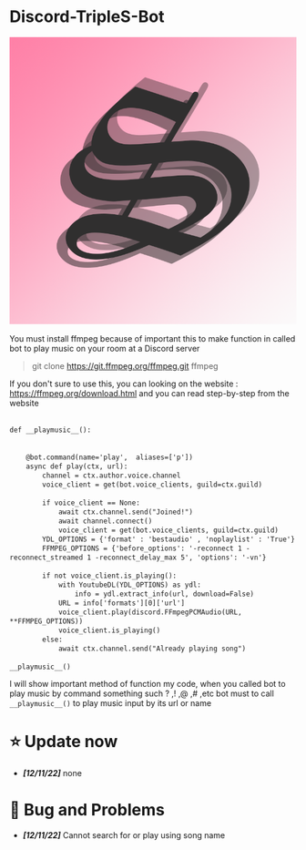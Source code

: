 # Discord-TripleS-Bot

![MAPPING](Image/TripleS.png)

You must install ffmpeg because of important this to make function in called bot to play music on your room at a Discord server 

> git clone https://git.ffmpeg.org/ffmpeg.git ffmpeg


If you don't sure to use this, you can looking on the website : https://ffmpeg.org/download.html and you can read step-by-step from the website 


```

def __playmusic__():


    @bot.command(name='play',  aliases=['p'])
    async def play(ctx, url):
        channel = ctx.author.voice.channel
        voice_client = get(bot.voice_clients, guild=ctx.guild)

        if voice_client == None:
            await ctx.channel.send("Joined!")
            await channel.connect()
            voice_client = get(bot.voice_clients, guild=ctx.guild)
        YDL_OPTIONS = {'format' : 'bestaudio' , 'noplaylist' : 'True'}
        FFMPEG_OPTIONS = {'before_options': '-reconnect 1 -reconnect_streamed 1 -reconnect_delay_max 5', 'options': '-vn'}

        if not voice_client.is_playing():
            with YoutubeDL(YDL_OPTIONS) as ydl:
                info = ydl.extract_info(url, download=False)
            URL = info['formats'][0]['url']
            voice_client.play(discord.FFmpegPCMAudio(URL, **FFMPEG_OPTIONS))
            voice_client.is_playing()
        else:
            await ctx.channel.send("Already playing song")

__playmusic__()

```
I will show important method of function my code, when you called bot to play music by command something such ? ,! ,@ ,# ,etc bot must to call `__playmusic__()` to play music input by its url or name  

# :star: Update now
-  ***[12/11/22]*** none
# :hankey: Bug and Problems
-  ***[12/11/22]*** Cannot search for or play using song name
